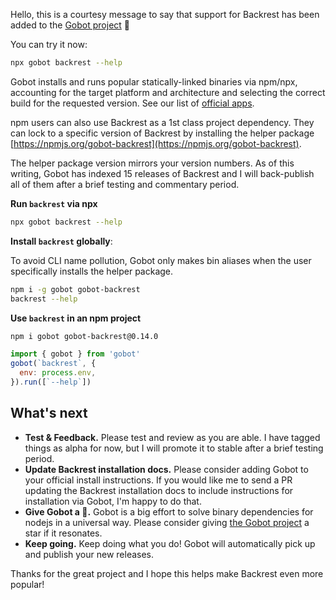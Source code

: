 Hello, this is a courtesy message to say that support for Backrest has been added to the [Gobot project](https://www.npmjs.com/package/gobot) 🎸

You can try it now:

```bash
npx gobot backrest --help
```

Gobot installs and runs popular statically-linked binaries via npm/npx, accounting for the target platform and architecture and selecting the correct build for the requested version. See our list of [official apps](https://www.npmjs.com/package/gobot#official-gobot-apps).

npm users can also use Backrest as a 1st class project dependency. They can lock to a specific version of Backrest by installing the helper package [https://npmjs.org/gobot-backrest](https://npmjs.org/gobot-backrest).

The helper package version mirrors your version numbers. As of this writing, Gobot has indexed 15 releases of Backrest and I will back-publish all of them after a brief testing and commentary period.

**Run `backrest` via npx**

```bash
npx gobot backrest --help
```

**Install `backrest` globally**:

To avoid CLI name pollution, Gobot only makes bin aliases when the user specifically installs the helper package.

```bash
npm i -g gobot gobot-backrest
backrest --help
```

**Use `backrest` in an npm project**

```bash
npm i gobot gobot-backrest@0.14.0
```

```js
import { gobot } from 'gobot'
gobot(`backrest`, {
  env: process.env,
}).run([`--help`])
```



## What's next

- **Test & Feedback.** Please test and review as you are able. I have tagged things as alpha for now, but I will promote it to stable after a brief testing period.
- **Update Backrest installation docs.** Please consider adding Gobot to your official install instructions. If you would like me to send a PR updating the Backrest installation docs to include instructions for installation via Gobot, I'm happy to do that.
- **Give Gobot a 💫.** Gobot is a big effort to solve binary dependencies for nodejs in a universal way. Please consider giving [the Gobot project](https://github.com/benallfree/gobot) a star if it resonates.
- **Keep going.** Keep doing what you do! Gobot will automatically pick up and publish your new releases.

Thanks for the great project and I hope this helps make Backrest even more popular!
